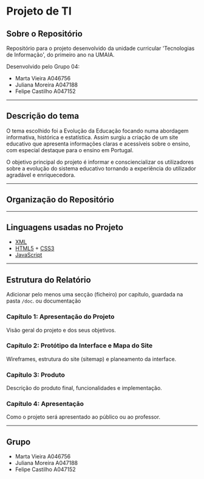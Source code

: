 # Projeto de TI

## Sobre o Repositório

Repositório para o projeto desenvolvido da unidade curricular 'Tecnologias de Informação', do primeiro ano na UMAIA.

Desenvolvido pelo Grupo 04:

- Marta Vieira  A046756
- Juliana Moreira  A047188
- Felipe Castilho  A047152 

<!-- get team members -->

---

## Descrição do tema

O tema escolhido foi a Evolução da Educação focando numa abordagem informativa, histórica e estatística.  Assim surgiu a criação de um site educativo que apresenta informações claras e acessíveis sobre o ensino, com especial destaque para o ensino em Portugal.

O objetivo principal do projeto é informar e consciencializar os utilizadores sobre a evolução do sistema educativo tornando a experiência do utilizador agradável e enriquecedora.

---

## Organização do Repositório

<!-- describe organização-->

---

## Linguagens usadas no Projeto

- [XML](https://www.w3schools.com/xml/)
- [HTML5](https://developer.mozilla.org/en-US/docs/Web/Guide/HTML/HTML5) + [CSS3](https://developer.mozilla.org/en-US/docs/Web/CSS)
- [JavaScript](https://developer.mozilla.org/en-US/docs/Web/JavaScript)

---

## Estrutura do Relatório

Adicionar pelo menos uma secção (ficheiro) por capítulo, guardada na pasta `/doc`. ou documentação

### Capítulo 1: Apresentação do Projeto
Visão geral do projeto e dos seus objetivos.

### Capítulo 2: Protótipo da Interface e Mapa do Site
Wireframes, estrutura do site (sitemap) e planeamento da interface.

### Capítulo 3: Produto
Descrição do produto final, funcionalidades e implementação.

### Capítulo 4: Apresentação
Como o projeto será apresentado ao público ou ao professor.

---

## Grupo

- Marta Vieira  A046756
- Juliana Moreira  A047188
- Felipe Castilho  A047152 
